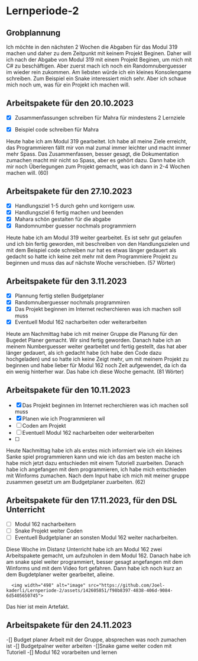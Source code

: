 # Lernperiode-2
## Grobplannung 
Ich möchte in den nächsten 2 Wochen die Abgaben für das Modul 319 machen und daher zu dem Zeitpunkt mit keinem Projekt Beginen. Daher will ich nach der Abgabe von Modul 319 mit einem Projekt Beginen, um mich mit C# zu beschäftigen. Aber zuerst mach ich noch ein Randomnuberguesser im wieder rein zukommen. Am liebsten würde ich ein kleines Konsolengame schreiben. Zum Beispiel ein Snake interessiert mich sehr. Aber ich schaue mich noch um, was für ein Projekt ich machen will.

## Arbeitspakete für den 20.10.2023

- [x] Zusammenfassungen schreiben für Mahra für mindestens 2 Lernziele
- [x] Beispiel code schreiben für Mahra

      
Heute habe ich am Modul 319 gearbeitet. Ich habe all meine Ziele erreicht, das Programmieren fällt mir von mal zumal immer leichter und macht immer mehr Spass. Das Zusammenfassen, besser gesagt, die Dokumentation zumachen macht mir nicht so Spass, aber es gehört dazu. Dann habe ich mir noch Überlegungen zum Projekt gemacht, was ich dann in 2-4 Wochen machen will. (60)     

## Arbeitspakete für den 27.10.2023
- [x] Handlungsziel 1-5 durch gehn und korrigern usw.
- [x] Handlungsziel 6 fertig machen und beenden
- [x] Mahara schön gestalten für die abgabe
- [x] Randomnumber guesser nochmals programmiern

Heute habe ich am Modul 319 weiter gearbeitet. Es ist sehr gut gelaufen und ich bin fertig geworden, mit beschreiben von den Handlungszielen und mit dem Beispiel code schreiben nur hat es etwas länger gedauert als gedacht so hatte ich keine zeit mehr mit dem Programmiere Projekt zu beginnen und muss das auf nächste Woche verschieben. 
(57 Wörter)

## Arbeitspakete für den 3.11.2023
-	[x] Plannung fertig stellen Budgetplaner
-	[x] Randomnuberguesser nochmals programmiren 
-	[x] Das Projekt beginnen im Internet recherchieren was ich machen soll muss
-	[x] Eventuell Modul 162 nacharbeiten oder weiterarbeiten

Heute am Nachmittag habe ich mit meiner Gruppe die Planung für den Bugedet Planer gemacht. Wir sind fertig geworden. Danach habe ich an meinem Numberguesser weiter gearbeitet und fertig gestellt, das hat aber länger gedauert, als ich gedacht habe (ich habe den Code dazu hochgeladen) und so hatte ich keine Zeigt mehr, um mit meinem Projekt zu beginnen und habe lieber für Modul 162 noch Zeit aufgewendet, da ich da ein wenig hinterher war. Das habe ich diese Woche gemacht. (81 Wörter)
## Arbeitspakete für den 10.11.2023
-	[X] Das Projekt beginnen im Internet recherchieren was ich machen soll muss
-	[X] Planen wie ich Programmieren wil
-	[ ] Coden am Projekt
-	[ ] Eventuell Modul 162 nacharbeiten oder weiterarbeiten
-	[ ] 

Heute Nachmittag habe ich als erstes mich informiert wie ich ein kleines Sanke spiel programmieren kann und wie ich das am besten mache ich habe mich jetzt dazu entschieden mit einem Tutoriell zuarbeiten. Danach habe ich angefangen mit dem programmieren, ich habe mich entschieden mit Winforms zumachen. Nach dem Input habe ich mich mit meiner gruppe zusammen gesetzt um am Budgetplaner zuarbeiten. (62)

## Arbeitspakete für den 17.11.2023, für den DSL Unterricht
-	[ ] Modul 162 nacharbeitern
-	[ ] Snake Projekt weiter Coden
-	[ ] Eventuell Budgetplaner an sonsten Modul 162 weiter nacharbeiten.

 Diese Woche im Distanz Unterricht habe ich am Modul 162 zwei Arbeitspakete gemacht, um aufzuholen in dem Modul 162. Danach habe ich am snake spiel weiter programmiert, besser gesagt angefangen mit dem Winforms und mit dem Video fort gefahren. Dann habe ich noch kurz an dem Bugdetplaner weiter gearbeitet, alleine.

      <img width="498" alt="image" src="https://github.com/Joel-kaderli/Lernperiode-2/assets/142605851/f98b8397-4838-406d-9084-6d5405650745">
Das hier ist mein Artefakt.

## Arbeitspakete für den 24.11.2023

-[] Budget planer Arbeit mit der Gruppe, absprechen was noch zumachen ist
-[] Budgetpalner weiter arbeiten
-[]Snake game weiter coden mit Tutoriell
-[] Modul 162 vorarbeiten und lernen



      
